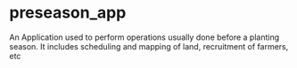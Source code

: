 # preseason_app
An Application  used to perform operations usually done before a planting season. It includes scheduling and mapping of land, recruitment of farmers, etc
